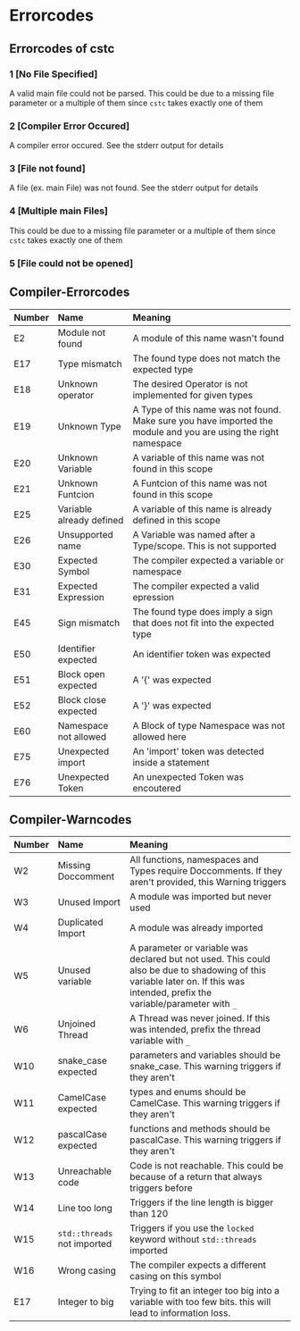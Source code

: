 

# Errorcodes

## Errorcodes of cstc

### 1 [No File Specified]

A valid main file could not be parsed. This could be due to a missing file parameter or a multiple of them since `cstc` takes exactly one of them

### 2 [Compiler Error Occured]

A compiler error occured. See the stderr output for details

### 3 [File not found]

A file (ex. main File) was not found. See the stderr output for details

### 4 [Multiple main Files]

This could be due to a missing file parameter or a multiple of them since `cstc` takes exactly one of them

### 5 [File could not be opened]


## Compiler-Errorcodes

| Number | Name | Meaning |
|:-------|:-----|:--------|
|E2      | Module not found    | A module of this name wasn't found |
|E17     | Type mismatch       | The found type does not match the expected type |
|E18     | Unknown operator    | The desired Operator is not implemented for given types |
|E19     | Unknown Type        | A Type of this name was not found. Make sure you have imported the module and you are using the right namespace|
|E20     | Unknown Variable    | A variable of this name was not found in this scope |
|E21     | Unknown Funtcion    | A Funtcion of this name was not found in this scope |
|E25     | Variable already defined | A variable of this name is already defined in this scope |
|E26     | Unsupported name    | A Variable was named after a Type/scope. This is not supported |
|E30     | Expected Symbol     | The compiler expected a variable or namespace |
|E31     | Expected Expression | The compiler expected a valid epression |
|E45     | Sign mismatch       | The found type does imply a sign that does not fit into the expected type |
|E50     | Identifier expected | An identifier token was expected |
|E51     | Block open expected | A '{' was expected |
|E52     | Block close expected | A '}' was expected |
|E60     | Namespace not allowed | A Block of type Namespace was not allowed here |
|E75     | Unexpected import   | An 'import' token was detected inside a statement |
|E76     | Unexpected Token     | An unexpected Token was encoutered |


## Compiler-Warncodes

| Number | Name | Meaning |
|:-------|:-----|:--------|
|W2      | Missing Doccomment  | All functions, namespaces and Types require Doccomments. If they aren't provided, this Warning triggers |
|W3      | Unused Import       | A module was imported but never used |
|W4      | Duplicated Import   | A module was already imported |
|W5      | Unused variable     | A parameter or variable was declared but not used. This could also be due to shadowing of this variable later on. If this was intended, prefix the variable/parameter with `_` |
|W6      | Unjoined Thread     | A Thread was never joined. If this was intended, prefix the thread variable with `_` |
|W10     | snake_case expected | parameters and variables should be snake_case. This warning triggers if they aren't |
|W11     | CamelCase expected  | types and enums should be CamelCase. This warning triggers if they aren't |
|W12     | pascalCase expected | functions and methods should be pascalCase. This warning triggers if they aren't |
|W13     | Unreachable code    | Code is not reachable. This could be because of a return that always triggers before |
|W14     | Line too long       | Triggers if the line length is bigger than 120 |
|W15     | `std::threads` not imported | Triggers if you use the `locked` keyword without `std::threads` imported |
|W16     | Wrong casing        | The compiler expects a different casing on this symbol |
|E17     | Integer to big      | Trying to fit an integer too big into a variable with too few bits. this will lead to information loss. |
